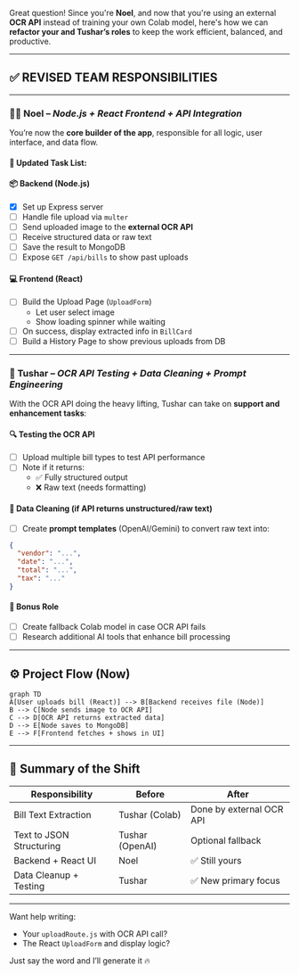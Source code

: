 Great question! Since you're **Noel**, and now that you're using an external **OCR API** instead of training your own Colab model, here's how we can **refactor your and Tushar’s roles** to keep the work efficient, balanced, and productive.

---

## ✅ REVISED TEAM RESPONSIBILITIES

---

### 👨‍💻 Noel – *Node.js + React Frontend + API Integration*
You’re now the **core builder of the app**, responsible for all logic, user interface, and data flow.

#### 🎯 Updated Task List:

#### 📦 Backend (Node.js)
- [x] Set up Express server
- [ ] Handle file upload via `multer`
- [ ] Send uploaded image to the **external OCR API**
- [ ] Receive structured data or raw text
- [ ] Save the result to MongoDB
- [ ] Expose `GET /api/bills` to show past uploads

#### 💻 Frontend (React)
- [ ] Build the Upload Page (`UploadForm`)
  - Let user select image
  - Show loading spinner while waiting
- [ ] On success, display extracted info in `BillCard`
- [ ] Build a History Page to show previous uploads from DB

---

### 🧠 Tushar – *OCR API Testing + Data Cleaning + Prompt Engineering*
With the OCR API doing the heavy lifting, Tushar can take on **support and enhancement tasks**:

#### 🔍 Testing the OCR API
- [ ] Upload multiple bill types to test API performance
- [ ] Note if it returns:
  - ✅ Fully structured output
  - ❌ Raw text (needs formatting)

#### 🧼 Data Cleaning (if API returns unstructured/raw text)
- [ ] Create **prompt templates** (OpenAI/Gemini) to convert raw text into:
```json
{
  "vendor": "...",
  "date": "...",
  "total": "...",
  "tax": "..."
}
```

#### 🧠 Bonus Role
- [ ] Create fallback Colab model in case OCR API fails
- [ ] Research additional AI tools that enhance bill processing

---

## ⚙️ Project Flow (Now)
```mermaid
graph TD
A[User uploads bill (React)] --> B[Backend receives file (Node)]
B --> C[Node sends image to OCR API]
C --> D[OCR API returns extracted data]
D --> E[Node saves to MongoDB]
E --> F[Frontend fetches + shows in UI]
```

---

## 📌 Summary of the Shift

| Responsibility | Before | After |
|----------------|--------|-------|
| Bill Text Extraction | Tushar (Colab) | Done by external OCR API |
| Text to JSON Structuring | Tushar (OpenAI) | Optional fallback |
| Backend + React UI | Noel | ✅ Still yours |
| Data Cleanup + Testing | Tushar | ✅ New primary focus |

---

Want help writing:
- Your `uploadRoute.js` with OCR API call?
- The React `UploadForm` and display logic?

Just say the word and I’ll generate it 🔥

